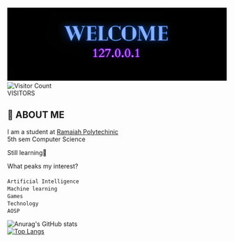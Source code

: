 
![](https://github.com/viking316/viking316/blob/main/welcum.png?raw=true)
![Visitor Count](https://profile-counter.glitch.me/viking316/count.svg)\
VISITORS
## 📜 ABOUT ME
I am a student at [Ramaiah Polytechinic](https://goo.gl/maps/5VS6xnrxvTohjBtr9) \
5th sem Computer Science

Still learning🔄

What peaks my interest? \
\
```Artificial Intelligence```\
```Machine learning``` \
```Games```\
```Technology```\
```AOSP```

![Anurag's GitHub stats](https://github-readme-stats-git-masterrstaa-rickstaa.vercel.app/api?username=viking316&count_private=true&theme=tokyonight)\
[![Top Langs](https://github-readme-stats-git-masterrstaa-rickstaa.vercel.app/api/top-langs/?username=viking316&theme=tokyonight)](https://github.com/anuraghazra/github-readme-stats)



